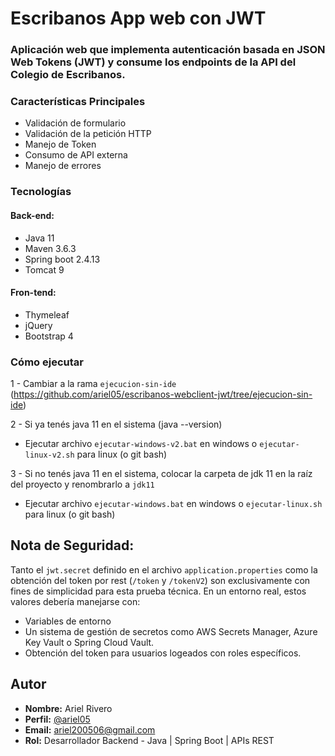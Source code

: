 # Escribanos App web con JWT

### Aplicación web que implementa autenticación basada en JSON Web Tokens (JWT) y consume los endpoints de la API del Colegio de Escribanos. 

### Características Principales

- Validación de formulario
- Validación de la petición HTTP
- Manejo de Token
- Consumo de API externa
- Manejo de errores

### Tecnologías

#### Back-end:

- Java 11
- Maven 3.6.3
- Spring boot 2.4.13
- Tomcat 9

#### Fron-tend:

- Thymeleaf
- jQuery
- Bootstrap 4

### Cómo ejecutar
1 - Cambiar a la rama `ejecucion-sin-ide` (https://github.com/ariel05/escribanos-webclient-jwt/tree/ejecucion-sin-ide)

2 - Si ya tenés java 11 en el sistema (java --version)
   - Ejecutar archivo `ejecutar-windows-v2.bat` en windows o `ejecutar-linux-v2.sh` para linux (o git bash)

3 - Si no tenés java 11 en el sistema, colocar la carpeta de jdk 11 en la raíz del proyecto y renombrarlo a `jdk11`
   - Ejecutar archivo `ejecutar-windows.bat` en windows o `ejecutar-linux.sh` para linux (o git bash)

## Nota de Seguridad:
Tanto el `jwt.secret` definido en el archivo `application.properties` como la obtención del token por rest (`/token` y  `/tokenV2`) son exclusivamente con fines de simplicidad para esta prueba técnica.
En un entorno real, estos valores debería manejarse con:
- Variables de entorno
- Un sistema de gestión de secretos como AWS Secrets Manager, Azure Key Vault o Spring Cloud Vault.
- Obtención del token para usuarios logeados con roles específicos.

## Autor

- **Nombre:** Ariel Rivero
- **Perfil:** [@ariel05](https://github.com/ariel05)
- **Email:** ariel200506@gmail.com
- **Rol:** Desarrollador Backend - Java | Spring Boot | APIs REST
